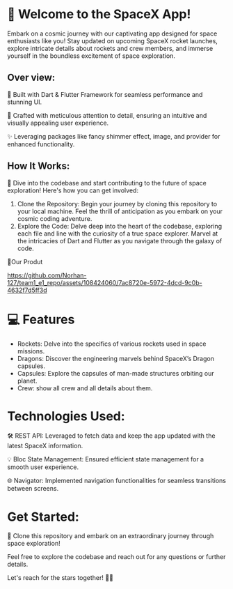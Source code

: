 # 🚀 Welcome to the SpaceX App! 

Embark on a cosmic journey with our captivating app designed for space enthusiasts like you! Stay updated on upcoming SpaceX rocket launches, explore intricate details about rockets and crew members, and immerse yourself in the boundless excitement of space exploration.

## Over view:

🚀 Built with Dart & Flutter Framework for seamless performance and stunning UI.

🎨 Crafted with meticulous attention to detail, ensuring an intuitive and visually appealing user experience.

✨ Leveraging packages like fancy shimmer effect, image, and provider for enhanced functionality.

## How It Works:

🔧 Dive into the codebase and start contributing to the future of space exploration! Here's how you can get involved:

1. Clone the Repository: Begin your journey by cloning this repository to your local machine. Feel the thrill of anticipation as you embark on your cosmic coding adventure.
2. Explore the Code: Delve deep into the heart of the codebase, exploring each file and line with the curiosity of a true space explorer. Marvel at the intricacies of Dart and Flutter as you navigate through the galaxy of code.

🎨Our Produt

https://github.com/Norhan-127/team1_e1_repo/assets/108424060/7ac8720e-5972-4dcd-9c0b-4632f7d5ff3d

# 💻 Features

- Rockets: Delve into the specifics of various rockets used in space missions.
- Dragons: Discover the engineering marvels behind SpaceX’s Dragon capsules.
- Capsules: Explore the capsules of man-made structures orbiting our planet.
- Crew: show all crew and all details about them.

# Technologies Used:

🛠️ REST API: Leveraged to fetch data and keep the app updated with the latest SpaceX information.

💡 Bloc State Management: Ensured efficient state management for a smooth user experience.

🌐 Navigator: Implemented navigation functionalities for seamless transitions between screens.


# Get Started:

🚀 Clone this repository and embark on an extraordinary journey through space exploration!

Feel free to explore the codebase and reach out for any questions or further details.

Let's reach for the stars together! 🌟🚀
  

